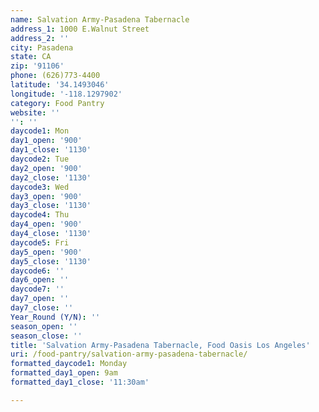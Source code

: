 ```yaml
---
name: Salvation Army-Pasadena Tabernacle
address_1: 1000 E.Walnut Street
address_2: ''
city: Pasadena
state: CA
zip: '91106'
phone: (626)773-4400
latitude: '34.1493046'
longitude: '-118.1297902'
category: Food Pantry
website: ''
'': ''
daycode1: Mon
day1_open: '900'
day1_close: '1130'
daycode2: Tue
day2_open: '900'
day2_close: '1130'
daycode3: Wed
day3_open: '900'
day3_close: '1130'
daycode4: Thu
day4_open: '900'
day4_close: '1130'
daycode5: Fri
day5_open: '900'
day5_close: '1130'
daycode6: ''
day6_open: ''
daycode7: ''
day7_open: ''
day7_close: ''
Year_Round (Y/N): ''
season_open: ''
season_close: ''
title: 'Salvation Army-Pasadena Tabernacle, Food Oasis Los Angeles'
uri: /food-pantry/salvation-army-pasadena-tabernacle/
formatted_daycode1: Monday
formatted_day1_open: 9am
formatted_day1_close: '11:30am'

---
```

